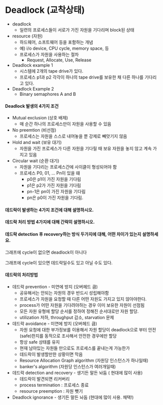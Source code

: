 # Deadlock (교착상태)

- deadlock
  - 일련의 프로세스들이 서로가 가진 자원을 기다리며 block된 상태
- resource (자원)
  - 하드웨어, 소프트웨어 등을 포함하는 개념
  - 예) i/o device, CPU cycle, memory space, 등
  - 프로세스가 자원을 사용하는 절차
    - Request, Allocate, Use, Release
- Deadlock example 1
  - 시스템에 2개의 tape drive가 있다.
  - 프로세스 p1과 p2 각각이 하나의 tape drive를 보유한 채 다른 하나를 기다리고 있다.
- Deadlock Example 2
  - Binary semaphores A and B



####  Deadlock 발생의 4가지 조건

- Mutual exclusion (상호 배제)
  - 매 순간 하나의 프로세스만이 자원을 사용할 수 있음
- No preemtion (비선점)
  - 프로세스는 자원을 스스로 내어놓을 뿐 강제로 빼앗기지 않음
- Hold and wait (보유 대기)
  - 자원을 가진 프로세스가 다른 자원을 기다릴 때 보유 자원을 놓지 않고 계속 가지고 있음
- Circular wait (순환 대기)
  - 자원을 기다리는 프로세스간에 사이클이 형성되어야 함
  - 프로세스 P0, 01, ... Pn이 있을 떄
    - p0은 p1이 가진 자원을 기다림
    - p1은 p2가 가진 자원을 기다림
    - pn-1은 pn이 가진 자원을 기다림
    - pn은 p0이 가진 자원을 기다림.





#### 데드락이 발생하는 4가지 조건에 대해 설명하시오.

#### 데드락 처리 방법 4가지에 대해 간략히 설명하시오.

#### 데드락 detection 후 recovery하는 방식 두가지에 대해, 어떤 차이가 있는지 설명하세요.





그래프에 cycle이 없으면 deadlock이 아니다

그래프에 cycle이 있으면 데드락일수도 있고 아닐 수도 있다.



#### 데드락의 처리방법

- 데드락 prevention - 미연에 방지 (오버헤드 큼)
  - 공유해서는 안되는 자원의 경우 반드시 성립해야함
  - 프로세스가 자원을 요청할 때 다른 어떤 자원도 가지고 있지 않아야한다.
  - process가 어떤 자원을 기다려야하는 경우 이미 보유한 자원이 선점됨
  - 모든 자원 유형에 할당 순서를 정하여 정해진 순서대로만 자원 할당.
  - utilization 저하, throughput 감소, starvation 문제
- 데드락 avoidance - 미연에 방지 (오버헤드 큼)
  - 자원 요청에 대한 부가정보를 이용해서 자원 할당이 deadlock으로 부터 안전(safe)한지를 동적으로 조사해서 안전한 경우에만 할당
  - 항상 safe 상태를 유지
  - 현재 남아있는 자원들 만으로도 프로세스를 끝내는게 가능한가
  - 데드락이 발생할만한 상황이면 막음
  - Resource Allocation Graph algorithm (자원당 인스턴스가 하나일때)
  - banker's algorithm (자원당 인스턴스가 여러개일때)
- 데드락 detection and recovery - 생기든 말든 놔둠 ( 현대에 많이 사용)
  - 데드락이 발견되면 리커버리
  - process termination : 프로세스 종료
  - resource preemption : 자원 뺏기
- Deadlock ignorance - 생기든 말든 놔둠 (현대에 많이 사용. 채택!)





